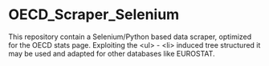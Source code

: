 # OECD_Scraper_Selenium
This repository contain a Selenium/Python based data scraper, optimized for the OECD stats page. Exploiting the \<ul> - \<li> induced tree structured it may be used and adapted for other databases like EUROSTAT.
